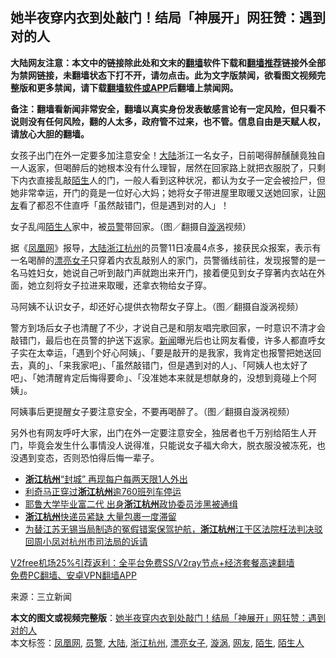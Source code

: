  <h2>她半夜穿内衣到处敲门！结局「神展开」网狂赞：遇到对的人</h2> <p class="notice"><b>大陆网友注意：本文中的链接除此处和文末的<a href="https://github.com/bannedbook/fanqiang" >翻墙</a>软件下载和<a href="https://github.com/killgcd/justmysocks/blob/master/README.md">翻墙推荐</a>链接外全部为禁网链接，未翻墙状态下打不开，请勿点击。此为文字版禁闻，欲看图文视频完整版和更多禁闻，请下载<a href="https://github.com/bannedbook/fanqiang">翻墙软件或APP</a>后翻墙上禁闻网。</p><p>备注：翻墙看新闻非常安全，翻墙以真实身份发表敏感言论有一定风险，但只看不说则没有任何风险，翻的人太多，政府管不过来，也不管。信息自由是天赋人权，请放心大胆的翻墙。</b></p>  <div class="entry"> <p>女孩子出门在外一定要多加注意安全！<span class='wp_keywordlink_affiliate'><a href="https://www.bannedbook.org/" title="大陆" target="_blank">大陆</a></span>浙江一名女子，日前喝得醉醺醺竟独自一人返家，但喝醉后的她根本没有什么理智，居然在回家路上就把衣服脱了，只剩下内衣直接乱敲<a href="https://www.bannedbook.org/bnews/tag/%E9%99%8C%E7%94%9F/" class="st_tag internal_tag" rel="tag" title="标签 陌生 下的日志">陌生</a>人的门，一般人看到这种状况，都认为女子一定会被捡尸，但她非常幸运，开门的竟是一位好心大妈；她将女子带进屋里取暖又送她回家，让<a href="https://www.bannedbook.org/bnews/tag/%e7%bd%91%e5%8f%8b/" class="st_tag internal_tag" rel="tag" title="标签 网友 下的日志">网友</a>看了都忍不住直呼「虽然敲错门，但是遇到对的人」！</p> <p>女子乱闯<a href="https://www.bannedbook.org/bnews/tag/%e9%99%8c%e7%94%9f%e4%ba%ba/" class="st_tag internal_tag" rel="tag" title="标签 陌生人 下的日志">陌生人</a>家中，被<a href="https://www.bannedbook.org/bnews/tag/%e5%91%98%e8%ad%a6/" class="st_tag internal_tag" rel="tag" title="标签 员警 下的日志">员警</a>带回家。（图／翻摄自<a href="https://www.bannedbook.org/bnews/tag/%E6%BC%A9%E6%B6%A1/" class="st_tag internal_tag" rel="tag" title="标签 漩涡 下的日志">漩涡</a>视频）</p>  <p>据《<a href="https://www.bannedbook.org/bnews/tag/%e5%87%a4%e5%87%b0%e7%bd%91/" class="st_tag internal_tag" rel="tag" title="标签 凤凰网 下的日志">凤凰网</a>》报导，<a href="https://www.bannedbook.org/bnews/tag/%e5%a4%a7%e9%99%86/" class="st_tag internal_tag" rel="tag" title="标签 大陆 下的日志">大陆</a><a href="https://www.bannedbook.org/bnews/tag/%E6%B5%99%E6%B1%9F%E6%9D%AD%E5%B7%9E/" class="st_tag internal_tag" rel="tag" title="标签 浙江杭州 下的日志">浙江杭州</a>的员警11日凌晨4点多，接获民众报案，表示有一名喝醉的<a href="https://www.bannedbook.org/bnews/tag/%e6%bc%82%e4%ba%ae%e5%a5%b3%e5%ad%90/" class="st_tag internal_tag" rel="tag" title="标签 漂亮女子 下的日志">漂亮女子</a>只穿着内衣乱敲别人的家门，员警循线前往，发现报警的是一名马姓妇女，她说自己听到敲门声就跑出来开门，接着便见到女子穿著内衣站在外面，她立刻将女子拉进来取暖，还拿衣物给女子穿。</p> <p>马阿姨不认识女子，却还好心提供衣物帮女子穿上。（图／翻摄自漩涡视频）</p>  <p>警方到场后女子也清醒了不少，才说自己是和朋友唱完歌回家，一时意识不清才会敲错门，最后也在员警的护送下返家。<span class='wp_keywordlink_affiliate'><a href="https://www.bannedbook.org/" title="新闻">新闻</a></span>曝光后也让网友看傻，许多人都直呼女子实在太幸运，「遇到个好心阿姨」、「要是敲开的是我家，我肯定也报警把她送回去，真的」、「来我家吧」、「虽然敲错门，但是遇到对的人」、「阿姨人也太好了吧」、「她清醒肯定后悔得要命」、「没准她本来就是想献身的，没想到竟碰上个阿姨」。</p> <p>阿姨事后更提醒女子要注意安全，不要再喝醉了。（图／翻摄自漩涡视频）</p>  <p>另外也有网友呼吁大家，出门在外一定要注意安全，独居者也千万别给陌生人开门，毕竟会发生什么事情没人说得准，只能说女子福大命大，脱衣服没被冻死，也没遇到变态，否则恐怕得后悔一辈子。</p> <ul class='op-related-articles' title='相关阅读'> <li><a href='https://www.bannedbook.org/bnews/comments/20200204/1270572.html' target='_blank'><b>浙江杭州</b>“封城” 再现每户每两天限1人外出</a></li> <li><a href='https://www.bannedbook.org/bnews/baitai/20190810/1172730.html' target='_blank'>利奇马正穿过<b>浙江杭州</b>逾760班列车停运</a></li> <li><a href='https://www.bannedbook.org/bnews/baitai/20190511/1126615.html' target='_blank'>耶鲁大学毕业富二代 出身<b>浙江杭州</b>政协委员涉黑被通缉</a></li> <li><a href='https://www.bannedbook.org/bnews/baitai/20190225/1087197.html' target='_blank'><b>浙江杭州</b>快递员紧缺 大量包裹一度滞留</a></li> <li><a href='https://www.bannedbook.org/bnews/weiquan/20181214/1047257.html' target='_blank'>为替江苏无锡当局制造的冤假错案保驾护航&#65292;<b>浙江杭州</b>江干区法院枉法判决驳回周小凤对杭州市司法局的诉请</a></li> </ul> <p class="texttj"> <a href="https://github.com/bannedbook/fanqiang/wiki/V2ray%E6%9C%BA%E5%9C%BA" target="_blank">V2free机场25%引荐返利：全平台免费SS/V2ray节点+经济套餐高速翻墙</a><br/> <a href="https://github.com/bannedbook/fanqiang/wiki/%E7%A6%81%E9%97%BB%E7%BD%91%E5%AE%89%E5%8D%93%E7%BF%BB%E5%A2%99%E6%96%B0%E9%97%BBAPP" target="_blank">免费PC翻墙、安卓VPN翻墙APP</a></p><p> 来源：三立新闻 </p><a name='sharetosocial'></a>       <div><b>本文的图文或视频完整版</b>：<a href='https://www.bannedbook.org/bnews/cbnews/20201222/1452437.html'>她半夜穿内衣到处敲门！结局「神展开」网狂赞：遇到对的人</a></div>  </div><!--END ENTRY--> <div class="postfooter"> <div>本文标签：<a href="https://www.bannedbook.org/bnews/tag/%e5%87%a4%e5%87%b0%e7%bd%91/" rel="tag">凤凰网</a>, <a href="https://www.bannedbook.org/bnews/tag/%e5%91%98%e8%ad%a6/" rel="tag">员警</a>, <a href="https://www.bannedbook.org/bnews/tag/%e5%a4%a7%e9%99%86/" rel="tag">大陆</a>, <a href="https://www.bannedbook.org/bnews/tag/%E6%B5%99%E6%B1%9F%E6%9D%AD%E5%B7%9E/" rel="tag">浙江杭州</a>, <a href="https://www.bannedbook.org/bnews/tag/%e6%bc%82%e4%ba%ae%e5%a5%b3%e5%ad%90/" rel="tag">漂亮女子</a>, <a href="https://www.bannedbook.org/bnews/tag/%E6%BC%A9%E6%B6%A1/" rel="tag">漩涡</a>, <a href="https://www.bannedbook.org/bnews/tag/%e7%bd%91%e5%8f%8b/" rel="tag">网友</a>, <a href="https://www.bannedbook.org/bnews/tag/%E9%99%8C%E7%94%9F/" rel="tag">陌生</a>, <a href="https://www.bannedbook.org/bnews/tag/%e9%99%8c%e7%94%9f%e4%ba%ba/" rel="tag">陌生人</a></div>  </div><!--END POSTFOOTER--> 